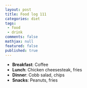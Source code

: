 ```yaml
---
layout: post
title: Food log 111
categories: diet
tags:
 - food
 - drink
comments: false
mathjax: null
featured: false
published: true
---
```


* **Breakfast**: Coffee
* **Lunch**: Chicken cheesesteak, fries
* **Dinner**: Cobb salad, chips
* **Snacks**: Peanuts, fries
